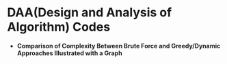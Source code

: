 # DAA(Design and Analysis of Algorithm) Codes 
 - **Comparison of Complexity Between Brute Force and Greedy/Dynamic Approaches Illustrated with a Graph**


